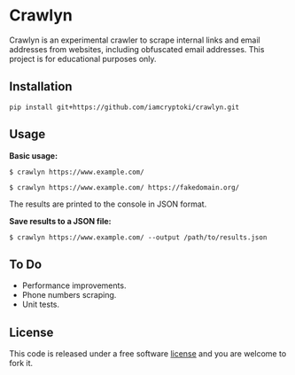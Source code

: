 # Crawlyn

Crawlyn is an experimental crawler to scrape internal links and email addresses from websites, including obfuscated email addresses. This project is for educational purposes only.

## Installation

``pip install git+https://github.com/iamcryptoki/crawlyn.git``

## Usage

**Basic usage:**

``$ crawlyn https://www.example.com/``

``$ crawlyn https://www.example.com/ https://fakedomain.org/``

The results are printed to the console in JSON format.

**Save results to a JSON file:**

``$ crawlyn https://www.example.com/ --output /path/to/results.json``

## To Do

* Performance improvements.
* Phone numbers scraping.
* Unit tests.

## License

This code is released under a free software [license](LICENSE.txt) and you are welcome to fork it.
